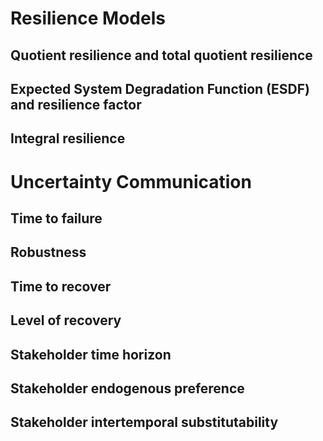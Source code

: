 Resilience Models
=================

Quotient resilience and total quotient resilience
-------------------------------------------------

Expected System Degradation Function (ESDF) and resilience factor
-----------------------------------------------------------------

Integral resilience
-------------------

Uncertainty Communication
=========================

Time to failure
---------------

Robustness
----------

Time to recover
---------------

Level of recovery
-----------------

Stakeholder time horizon
------------------------

Stakeholder endogenous preference
---------------------------------

Stakeholder intertemporal substitutability
------------------------------------------

